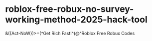 # roblox-free-robux-no-survey-working-method-2025-hack-tool
&amp;({Act-NoW})>\=\(^Get Rich Fast!^)@^Roblox Free Robux Codes
